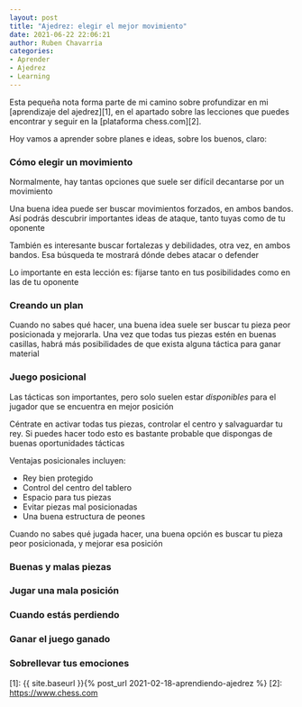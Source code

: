 ```yaml
---
layout: post
title: "Ajedrez: elegir el mejor movimiento"
date: 2021-06-22 22:06:21
author: Ruben Chavarria
categories: 
- Aprender
- Ajedrez
- Learning
---
```


Esta pequeña nota forma parte de mi camino sobre profundizar en mi
[aprendizaje del ajedrez][1], en el apartado sobre las lecciones que puedes
encontrar y seguir en la [plataforma chess.com][2].

Hoy vamos a aprender sobre planes e ideas, sobre los buenos, claro:

<!-- more -->

### Cómo elegir un movimiento

Normalmente, hay tantas opciones que suele ser difícil decantarse por un 
movimiento

Una buena idea puede ser buscar movimientos forzados, en ambos bandos. Así podrás
descubrir importantes ideas de ataque, tanto tuyas como de tu oponente

También es interesante buscar fortalezas y debilidades, otra vez, en ambos bandos.
Esa búsqueda te mostrará dónde debes atacar o defender

Lo importante en esta lección es: fijarse tanto en tus posibilidades como en las
de tu oponente

### Creando un plan

Cuando no sabes qué hacer, una buena idea suele ser buscar tu pieza peor
posicionada y mejorarla. Una vez que todas tus piezas estén en buenas casillas,
habrá más posibilidades de que exista alguna táctica para ganar material

### Juego posicional

Las tácticas son importantes, pero solo suelen estar _disponibles_ para el jugador
que se encuentra en mejor posición

Céntrate en activar todas tus piezas, controlar el centro y salvaguardar tu
rey. Si puedes hacer todo esto es bastante probable que dispongas de buenas
oportunidades tácticas

Ventajas posicionales incluyen:

- Rey bien protegido
- Control del centro del tablero
- Espacio para tus piezas
- Evitar piezas mal posicionadas
- Una buena estructura de peones

Cuando no sabes qué jugada hacer, una buena opción es buscar tu pieza peor
posicionada, y mejorar esa posición

### Buenas y malas piezas
### Jugar una mala posición
### Cuando estás perdiendo
### Ganar el juego ganado
### Sobrellevar tus emociones

[1]: {{ site.baseurl }}{% post_url 2021-02-18-aprendiendo-ajedrez %}
[2]: https://www.chess.com
